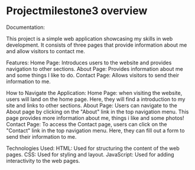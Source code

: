 # Projectmilestone3 overview

Documentation:

This project is a simple web application showcasing my skills in web development. It consists of three pages that provide information about me and allow visitors to contact me.

Features:
Home Page: Introduces users to the website and provides navigation to other sections.
About Page: Provides information about me and some things I like to do.
Contact Page: Allows visitors to send their information to me.


How to Navigate the Application:
Home Page: when visiting the website, users will land on the home page. Here, they will find a introduction to my site and links to other sections.
About Page: Users can navigate to the About page by clicking on the "About" link in the top navigation menu. This page provides more information about me, things i like and some photos!
Contact Page: To access the Contact page, users can click on the "Contact" link in the top navigation menu. Here, they can fill out a form to send their information to me.

Technologies Used:
HTML: Used for structuring the content of the web pages.
CSS: Used for styling and layout.
JavaScript: Used for adding interactivity to the web pages.
